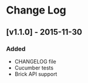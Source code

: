 # Change Log

## [v1.1.0] - 2015-11-30
### Added
- CHANGELOG file
- Cucumber tests
- Brick API support
